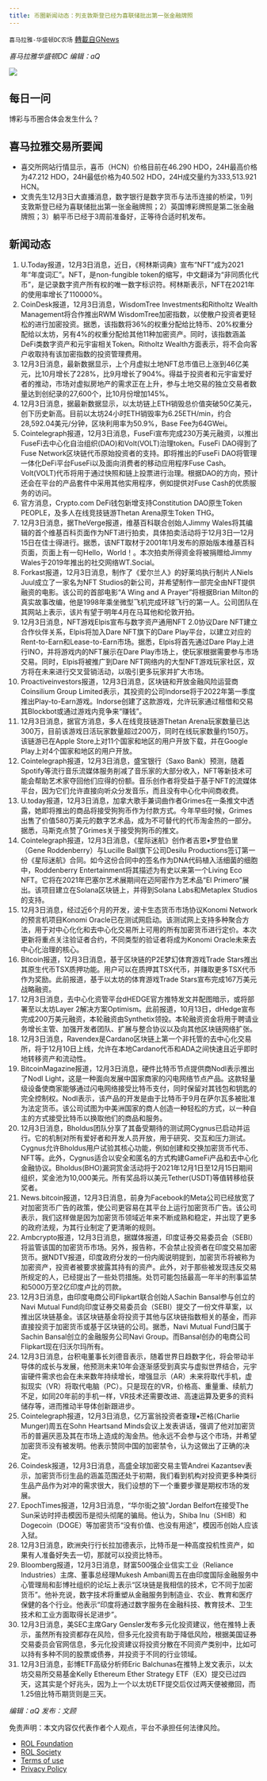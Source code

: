 ```yaml
---
title: 币圈新闻动态：列支敦斯登已经为喜联储批出第一张金融牌照
---
```

`喜马拉雅-华盛顿DC农场` [轉載自GNews](https://gnews.org/zh-hans/1718265/)

*喜马拉雅华盛顿DC 编辑：aQ*

![](http://himalayawashingtondc.org/wp-content/uploads/2021/07/ScreenShot-2021-07-31-at-16.20.22@2x.png)



## 每日一问





博彩与币圈合体会发生什么？





## 喜马拉雅交易所要闻





- 喜交所网站行情显示，喜币（HCN）价格目前在46.290 HDO，24H最高价格为47.212 HDO，24H最低价格为40.502 HDO，24H成交量约为333,513.921 HCN。
- 文贵先生12月3日大直播消息，数字银行是数字货币与法币连接的桥梁，1)列支敦斯登已经为喜联储批出第一张金融牌照；2）英国博彩牌照是第二张金融牌照；3）躺平币已经于3周前准备好，正等待合适时机发布。






## 新闻动态





1. U.Today报道，12月3日消息，近日，《柯林斯词典》宣布“NFT”成为2021年“年度词汇”。NFT，是non-fungible token的缩写，中文翻译为“非同质化代币”，是记录数字资产所有权的唯一数字标识符。柯林斯表示，NFT在2021年的使用率增长了110000%。
2. CoinDesk报道，12月3日消息，WisdomTree Investments和Ritholtz Wealth Management将合作推出RWM WisdomTree加密指数，以使散户投资者更轻松的进行加密投资。据悉，该指数将36%的权重分配给比特币、20%权重分配给以太坊，另有4%的权重分配给其他11种加密资产。同时，该指数涵盖DeFi类数字资产和元宇宙相关Token。Ritholtz Wealth方面表示，将不会向客户收取持有该加密指数的投资管理费用。
3. 12月3日消息，最新数据显示，上个月虚拟土地NFT总市值已上涨到46亿美元，比10月增长了228%，比9月增长了904%。得益于投资者和元宇宙爱好者的推动，市场对虚拟房地产的需求正在上升，参与土地交易的独立交易者数量达到创纪录的27,600个，比10月份增加145%。
4. 12月3日消息，据最新数据显示，以太坊链上ETH销毁总价值突破50亿美元，创下历史新高。目前以太坊24小时ETH销毁率为6.25ETH/min，约合28,592.04美元/分钟，区块利用率为50.9%，Base Fee为64GWei。
5. Cointelegraph报道，12月3日消息，FuseFi宣布完成230万美元融资，以推出FuseFi去中心化自治组织(DAO)和Volt(VOLT)治理token。FuseFi DAO得到了Fuse Network区块链代币原始投资者的支持。即将推出的FuseFi DAO将管理一体化DeFi平台FuseFi以及面向消费者的移动应用程序Fuse Cash。Volt(VOLT)代币将用于通过快照和链上投票进行治理。根据DAO的方向，预计还会在平台的产品套件中采用其他实用程序，例如提供对Fuse Cash的优质服务的访问。
6. 官方消息，Crypto.com DeFi钱包新增支持Constitution DAO原生Token PEOPLE，及多人在线竞技链游Thetan Arena原生Token THG。
7. 12月3日消息，据TheVerge报道，维基百科联合创始人Jimmy Wales将其编辑的首个维基百科页面作为NFT进行拍卖，具体拍卖活动将于12月3日—12月15日在佳士得进行。据悉，该NFT取材于2001年1月发布的原始版本维基百科页面，页面上有一句Hello，World！。本次拍卖所得资金将被捐赠给Jimmy Wales于2019年推出的社交网络WT.Social。
8. Forkast报道，12月3日消息，制作了《爱尔兰人》的好莱坞执行制片人Niels Juul成立了一家名为NFT Studios的新公司，并希望制作一部完全由NFT提供融资的电影。该公司的首部电影“A Wing and A Prayer”将根据Brian Milton的真实故事改编，他是1998年乘坐微型飞机完成环球飞行的第一人。公司团队在其网站上表示，该片有望于明年4月在马耳他和伦敦开拍。
9. 12月3日消息，NFT游戏Elpis宣布与数字资产通用NFT 2.0协议Dare NFT建立合作伙伴关系，Elpis将加入Dare NFT旗下的Dare Play平台，以建立对应的Rent-to-Earn和Lease-to-Earn市场。据悉，Elpis将首先通过Dare Play上进行INO，并将游戏内的NFT展示在Dare Play市场上，使玩家根据需要参与市场交易。同时，Elpis将被推广到Dare NFT网络内的大型NFT游戏玩家社区，双方将在未来进行交叉营销活动，以吸引更多玩家并扩大市场。
10. Proactiveinvestors报道，12月3日消息，区块链和开放金融风险运营商Coinsilium Group Limited表示，其投资的公司Indorse将于2022年第一季度推出Play-to-Earn游戏。Indorse创建了这款游戏，允许玩家通过租借和交易其Blockbot或通过游戏内竞争来“赚钱”。
11. 12月3日消息，据官方消息，多人在线竞技链游Thetan Arena玩家数量已达300万，目前该游戏日活玩家数量超过200万，同时在线玩家数量约150万。该链游已在Apple Store上对11个国家和地区的用户开放下载，并在Google Play上对4个国家和地区的用户开放。
12. Cointelegraph报道，12月3日消息，盛宝银行（Saxo Bank）预测，随着Spotify等流行音乐流媒体服务削减了音乐家的大部分收入，NFT等新技术可能会帮助艺术家夺回他们应得的份额。音乐创作者将受益于基于NFT的流媒体平台，因为它们允许直接向听众分发音乐，而且没有中心化中间商收费。
13. U.today报道，12月3日消息，加拿大歌手兼词曲作者Grimes在一条推文中透露，她即将推出的商品将接受狗狗币作为付款方式。今年早些时候，Grimes出售了价值580万美元的数字艺术品，成为不可替代的代币淘金热的一部分。据悉，马斯克点赞了Grimes关于接受狗狗币的推文。
14. Cointelegraph报道，12月3日消息，《星际迷航》创作者吉恩•罗登伯里（Gene Roddenberry）与Lucille Ball旗下公司Desilu Productions签订第一份《星际迷航》合同。如今这份合同中的签名作为DNA代码植入活细菌的细胞中，Roddenberry Entertainment将其描述为有史以来第一个Living Eco NFT。它将在2021年巴塞尔艺术展期间在迈阿密作为艺术品“El Primero”展出。该项目建立在Solana区块链上，并得到Solana Labs和Metaplex Studios的支持。
15. 12月3日消息，经过近6个月的开发，波卡生态货币市场协议Konomi Network的预言机项目Konomi Oracle已在测试网启动。该测试网上支持多种聚合方法，用于对中心化化和去中心化交易所上可用的所有加密货币进行定价。本次更新将重点关注验证者合约，不同类型的验证者将成为Konomi Oracle未来去中心化治理的核心。
16. Bitcoin报道，12月3日消息，基于区块链的P2E梦幻体育游戏Trade Stars推出其原生代币TSX质押功能。用户可以在质押其TSX代币，并赚取更多TSX代币作为奖励。此前报道，基于以太坊的体育游戏Trade Stars宣布完成167万美元战略融资。
17. 12月3日消息，去中心化资管平台dHEDGE官方推特发文并配图暗示，或将部署至以太坊Layer 2解决方案Optimism。此前报道，10月13日，dHedge宣布完成200万美元融资，本轮融资由Synthetix领投。本轮融资资金将用于聘请业务增长主管、加强开发者团队、扩展与整合协议以及向其他区块链网络扩张。
18. 12月3日消息，Ravendex是Cardano区块链上第一个非托管的去中心化交易所，将于12月10日上线，允许在本地Cardano代币和ADA之间快速且近乎即时地转移资产和流动性。
19. BitcoinMagazine报道，12月3日消息，硬件比特币节点提供商Nodl表示推出了Nodl Light，这是一种面向发展中国家商家的闪电网络节点产品。这款轻量级设备使商家能够通过闪电网络接受比特币支付，同时保留对其钱包和钥匙的完全控制权。Nodl表示，该产品的开发是由于比特币于9月在萨尔瓦多被批准为法定货币。该公司试图为中美洲国家的商人创造一种轻松的方式，以一种自主的方式接受比特币以换取他们的商品和服务。
20. 12月3日消息，Bholdus团队分享了其备受期待的测试网Cygnus已启动并运行。它的机制对所有爱好者和开发人员开放，用于研究、交互和压力测试。Cygnus允许Bholdus用户试验其核心功能，例如创建和交换加密货币代币、NFT等。此外，Cygnus适合以安全和匿名的方式构建GameFi产品和去中心化金融协议。Bholdus(BHO)漏洞赏金活动将于2021年12月1日至12月15日期间组织，奖金池为10,000美元。所有奖品将以美元Tether(USDT)等值转移给获奖者。
21. News.bitcoin报道，12月3日消息，前身为Facebook的Meta公司已经放宽了对加密货币广告的政策，使公司更容易在其平台上运行加密货币广告。该公司表示，我们这样做是因为加密货币领域近年来不断成熟和稳定，并出现了更多的政府法规，为其行业制定了更清晰的规则。
22. Ambcrypto报道，12月3日消息，据媒体报道，印度证券交易委员会（SEBI）将监管该国的加密货币市场。另外，报告称，不会禁止投资者在印度交易加密货币。据NDTV报道，印度政府分发的一份内阁说明提到，加密货币将被称为加密资产，投资者被要求披露其持有的资产。此外，对于那些被发现违反交易所规定的人，已经提出了一些处罚措施。处罚可能包括最高一年半的刑事监禁和5000万至2亿印度卢比的罚款。
23. 12月3日消息，由印度电商公司Flipkart联合创始人Sachin Bansal参与创立的Navi Mutual Fund向印度证券交易委员会（SEBI）提交了一份文件草案，以推出区块链基金。该区块链基金将投资于其他与区块链指数相关的基金，而非直接投资于加密货币或基于区块链的公司。据悉，Navi Mutual Fund归属于Sachin Bansal创立的金融服务公司Navi Group。而Bansal创办的电商公司Flipkart现在归沃尔玛所有。
24. 12月3日消息，台积电董事长刘德音表示，随着世界日趋数字化，将会带动半导体的成长与发展，他预测未来10年会逐渐感受到真实与虚拟世界结合，元宇宙硬件需求也会在未来数年持续增长，增强显示（AR）未来将取代手机，虚拟现实（VR）将取代电脑（PC）。只是现在的VR，价格高、重量重、续航力不足，如同20年前的手机一样，VR技术还需要改进、高速运算及更多的资料储存等，进而推动半导体创新跟进步。
25. Cointelegraph报道，12月3日消息，亿万富翁投资者查理•芒格(Charlie Munger)周五在Sohn Heartsand Minds会议上发表讲话，强调了他对加密货币的普遍厌恶及其在市场上造成的淘金热。他永远不会参与这个市场，并希望加密货币没有被发明。他表示赞同中国的加密禁令，认为这做出了正确的决定。
26. Coindesk报道，12月3日消息，高盛全球加密交易主管Andrei Kazantsev表示，加密货币衍生品的涵盖范围还处于初期，我们看到机构对投资更多种类衍生品产品作为对冲的需求很大，我们设想的下一个重要步骤是期权市场的发展。
27. EpochTimes报道，12月3日消息，“华尔街之狼”Jordan Belfort在接受The Sun采访时抨击模因币是彻头彻尾的骗局。他认为，Shiba Inu（SHIB）和Dogecoin（DOGE）等加密货币“没有价值、也没有用途”，模因币创始人应该入狱。
28. 12月3日消息，欧洲央行行长拉加德表示，比特币是一种高度投机性资产，如果有人准备好失去一切，那就可以投资比特币。
29. Bloomberg报道，12月3日消息，财富500强企业信实工业（Reliance Industries）主席、董事总经理Mukesh Ambani周五在由印度国际金融服务中心管理局和彭博社组织的论坛上表示“区块链是我相信的技术，它不同于加密货币”。他补充说，数字技术将重塑从金融服务到制造业、农业、教育和医疗保健的各个行业。他表示“印度将通过数字服务在金融科技、教育技术、卫生技术和工业方面取得长足进步”。
30. 12月3日消息，美SEC主席Gary Gensler发布多元化投资建议，他在推特上表示，虽然所有投资都存在风险，但多元化投资有助于降低风险，根据美国证券交易委员会官网信息，多元化投资建议将投资分散在不同资产类别中，比如可以持有多种不同的股票或债券，并投资于不同的行业领域。
31. 12月3日消息，彭博ETF高级分析师Eric Balchunas在推特上发文表示，以太坊交易所交易基金Kelly Ethereum Ether Strategy ETF（EX）提交已过四天，这其实是个好兆头，因为上一个以太坊ETF提交后仅过两天便被撤回，而1.25倍比特币期货则是三天。





*编辑：aQ
发布：文顾*


 
 

免责声明：本文内容仅代表作者个人观点，平台不承担任何法律风险。

- [ROL Foundation](https://rolfoundation.org/)
- [ROL Society](https://rolsociety.org/)
- [Terms of use](https://gnews.org/terms-of-use-3/)
- [Privacy Policy](https://gnews.org/privacy-policy/)
